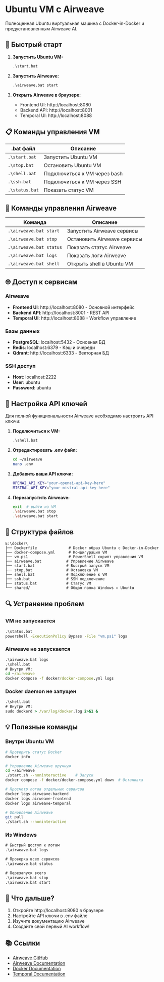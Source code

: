 # Ubuntu VM с Airweave

Полноценная Ubuntu виртуальная машина с Docker-in-Docker и предустановленным Airweave AI.

## 🚀 Быстрый старт

1. **Запустить Ubuntu VM:**
   ```bat
   .\start.bat
   ```

2. **Запустить Airweave:**
   ```bat
   .\airweave.bat start
   ```

3. **Открыть Airweave в браузере:**
   - Frontend UI: http://localhost:8080
   - Backend API: http://localhost:8001
   - Temporal UI: http://localhost:8088

## 📋 Команды управления VM

| .bat файл | Описание |
|---------|----------|
| `.\start.bat` | Запустить Ubuntu VM |
| `.\stop.bat` | Остановить Ubuntu VM |
| `.\shell.bat` | Подключиться к VM через bash |
| `.\ssh.bat` | Подключиться к VM через SSH |
| `.\status.bat` | Показать статус VM |

## 🤖 Команды управления Airweave

| Команда | Описание |
|---------|----------|
| `.\airweave.bat start` | Запустить Airweave сервисы |
| `.\airweave.bat stop` | Остановить Airweave сервисы |
| `.\airweave.bat status` | Показать статус Airweave |
| `.\airweave.bat logs` | Показать логи Airweave |
| `.\airweave.bat shell` | Открыть shell в Ubuntu VM |

## 🌐 Доступ к сервисам

### Airweave
- **Frontend UI**: http://localhost:8080 - Основной интерфейс
- **Backend API**: http://localhost:8001 - REST API
- **Temporal UI**: http://localhost:8088 - Workflow управление

### Базы данных
- **PostgreSQL**: localhost:5432 - Основная БД
- **Redis**: localhost:6379 - Кэш и очереди
- **Qdrant**: http://localhost:6333 - Векторная БД

### SSH доступ
- **Host**: localhost:2222
- **User**: ubuntu
- **Password**: ubuntu

## 🔧 Настройка API ключей

Для полной функциональности Airweave необходимо настроить API ключи:

1. **Подключиться к VM:**
   ```bat
   .\shell.bat
   ```

2. **Отредактировать .env файл:**
   ```bash
   cd ~/airweave
   nano .env
   ```

3. **Добавить ваши API ключи:**
   ```bash
   OPENAI_API_KEY="your-openai-api-key-here"
   MISTRAL_API_KEY="your-mistral-api-key-here"
   ```

4. **Перезапустить Airweave:**
   ```bash
   exit  # выйти из VM
   .\airweave.bat stop
   .\airweave.bat start
   ```

## 📁 Структура файлов

```
E:\docker\
├── Dockerfile              # Docker образ Ubuntu с Docker-in-Docker
├── docker-compose.yml      # Конфигурация VM
├── vm.ps1                  # PowerShell скрипт управления VM
├── airweave.bat           # Управление Airweave
├── start.bat              # Быстрый запуск VM
├── stop.bat               # Остановка VM
├── shell.bat              # Подключение к VM
├── ssh.bat                # SSH подключение
├── status.bat             # Статус VM
└── shared/                # Общая папка Windows ↔ Ubuntu
```

## 🔍 Устранение проблем

### VM не запускается
```bat
.\status.bat
powershell -ExecutionPolicy Bypass -File "vm.ps1" logs
```

### Airweave не запускается
```bat
.\airweave.bat logs
.\shell.bat
# Внутри VM:
cd ~/airweave
docker compose -f docker/docker-compose.yml logs
```

### Docker daemon не запущен
```bat
.\shell.bat
# Внутри VM:
sudo dockerd > /var/log/docker.log 2>&1 &
```

## 💡 Полезные команды

### Внутри Ubuntu VM
```bash
# Проверить статус Docker
docker info

# Управление Airweave вручную
cd ~/airweave
./start.sh --noninteractive    # Запуск
docker compose -f docker/docker-compose.yml down  # Остановка

# Просмотр логов отдельных сервисов
docker logs airweave-backend
docker logs airweave-frontend
docker logs airweave-temporal

# Обновление Airweave
git pull
./start.sh --noninteractive
```

### Из Windows
```bat
# Быстрый доступ к логам
.\airweave.bat logs

# Проверка всех сервисов
.\airweave.bat status

# Перезапуск всего
.\airweave.bat stop
.\airweave.bat start
```

## 🎯 Что дальше?

1. Откройте http://localhost:8080 в браузере
2. Настройте API ключи в .env файле
3. Изучите документацию Airweave
4. Создайте свой первый AI workflow!

## 📚 Ссылки

- [Airweave GitHub](https://github.com/airweave-ai/airweave)
- [Airweave Documentation](https://docs.airweave.ai)
- [Docker Documentation](https://docs.docker.com)
- [Temporal Documentation](https://docs.temporal.io)